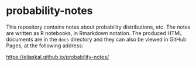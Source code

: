 # probability-notes

This repository contains notes about probability distributions, etc. The notes are written as R notebooks, in Rmarkdown notation. The produced HTML documents are in the `docs` directory and they can also be viewed in GitHub Pages, at the following address:

https://eliaskal.github.io/probability-notes/

